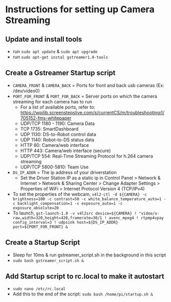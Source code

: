 # Instructions for setting up Camera Streaming

## Update and install tools
* run `sudo apt update` & `sudo apt upgrade`
* run `sudo apt-get instal gstreamer1.0-tools`

## Create a Gstreamer Startup script
* `CAMERA_FRONT` & `CAMERA_BACK` = Ports for front and back usb cameras (Ex: /dev/video0)
* `PORT_FOR_FRONT` & `PORT_FOR_BACK` = Server ports on which the camera streaming for each camera has to run
  * For a list of available ports, refer to: https://wpilib.screenstepslive.com/s/currentCS/m/troubleshooting/l/705152-fms-whitepaper
   * UDP/TCP 1180 - 1190: Camera Data
   * TCP 1735: SmartDashboard
   * UDP 1130: DS-to-Robot control data
   * UDP 1140: Robot-to-DS status data
   * HTTP 80: Camera/web interface
   * HTTP 443: Camera/web interface (secure)
   * UDP/TCP 554: Real-Time Streaming Protocol for h.264 camera streaming
   * UDP/TCP 5800-5810: Team Use
* `DS_IP_ADDR` = The ip address of your driverstation
  * Set the Driver Station IP as a static ip in Control Panel > Network & Internet > Network & Sharing Center > Change Adapter Settings > Properties of WiFi > Internet Protocol Version 4 (TCP/IPv4)
* To set the properties of the webcam, `v4l2-ctl -d ${CAMERA} -c brightness=100 -c contrast=50 -c white_balance_temperature_auto=1 -c backlight_compensation=1 -c exposure_auto=1 -c exposure_absolute=20`
* To launch, `gst-launch-1.0 -v v4l2src device=${CAMERA} ! "video/x-raw,width=320,height=420,framerate=30/1 ! avenc_mpeg4 ! rtpmp4vpay  config_interval=3 ! udpsink host=${DS_IP_ADDR} port=${PORT_FOR_FRONT} &`

## Create a Startup Script
* Sleep for 10ms & run gstreamer_script.sh in the background in this script
* `sudo bash gstreamer_script.sh &`

## Add Startup script to rc.local to make it autostart
* `sudo nano /etc/rc.local`
* Add this to the end of the script: `sudo bash /home/pi/startup.sh &`

